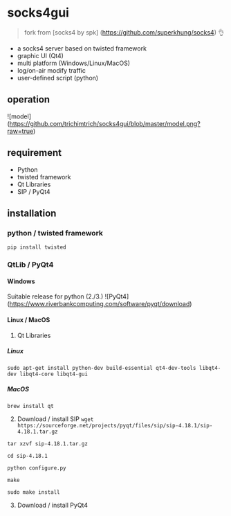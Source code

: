 # socks4gui
> fork from [socks4 by spk] (https://github.com/superkhung/socks4) :ok_hand:

- a socks4 server based on twisted framework
- graphic UI (Qt4)
- multi platform (Windows/Linux/MacOS)
- log/on-air modify traffic
- user-defined script (python)

## operation
![model] (https://github.com/trichimtrich/socks4gui/blob/master/model.png?raw=true)

## requirement
- Python
- twisted framework
- Qt Libraries
- SIP / PyQt4

## installation
### python / twisted framework
`pip install twisted`

### QtLib / PyQt4
#### Windows
Suitable release for python (2./3.)
![PyQt4] (https://www.riverbankcomputing.com/software/pyqt/download)

#### Linux / MacOS
1. Qt Libraries
##### Linux
`sudo apt-get install python-dev build-essential qt4-dev-tools libqt4-dev libqt4-core libqt4-gui`

##### MacOS
`brew install qt`

2. Download / install SIP
`wget https://sourceforge.net/projects/pyqt/files/sip/sip-4.18.1/sip-4.18.1.tar.gz`

`tar xzvf sip-4.18.1.tar.gz`

`cd sip-4.18.1`

`python configure.py`

`make`

`sudo make install`

3. Download / install PyQt4
